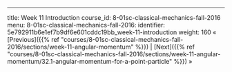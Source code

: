 ---
title: Week 11 Introduction
course_id: 8-01sc-classical-mechanics-fall-2016
menu:
  8-01sc-classical-mechanics-fall-2016:
    identifier: 5e792911b6e1ef7b9df6e601cddc19bb_week-11-introduction
    weight: 160
« [Previous]({{% ref "courses/8-01sc-classical-mechanics-fall-2016/sections/week-11-angular-momentum" %}}) | [Next]({{% ref "courses/8-01sc-classical-mechanics-fall-2016/sections/week-11-angular-momentum/32.1-angular-momentum-for-a-point-particle" %}}) »